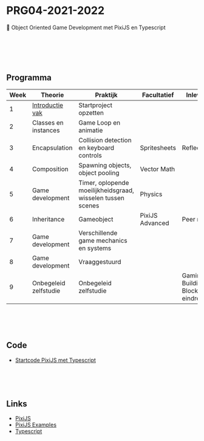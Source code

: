 # PRG04-2021-2022

👾 Object Oriented Game Development met PixiJS en Typescript

<br>
<br>
<br>
<br>

## Programma

| Week | Theorie | Praktijk | Facultatief | Inleveren |
|------|---------|----------|-----------------|------|
| 1 | [Introductie vak](https://github.com/HR-CMGT/PRG04-2021-2022-startproject) | Startproject opzetten | |
| 2 | Classes en instances | Game Loop en animatie | |
| 3 | Encapsulation | Collision detection en keyboard controls | Spritesheets | Reflectie |
| 4 | Composition | Spawning objects, object pooling | Vector Math | |
| 5 | Game development | Timer, oplopende moeilijkheidsgraad, wisselen tussen scenes | Physics | |
| 6 | Inheritance | Gameobject | PixiJS Advanced | Peer review |
| 7 | Game development | Verschillende game mechanics en systems | | |
| 8 | Game development | Vraaggestuurd | |
| 9 | Onbegeleid zelfstudie | Onbegeleid zelfstudie | | Gaming Building Block en eindreflectie |

<br>
<br>
<br>

## Code 

- [Startcode PixiJS met Typescript](https://github.com/HR-CMGT/PRG04-2021-2022-startproject)

<br>
<br>
<br>

## Links

- [PixiJS](https://pixijs.com)
- [PixiJS Examples](https://pixijs.io/examples/)
- [Typescript](https://www.typescriptlang.org)
